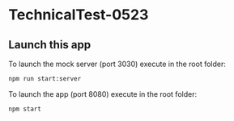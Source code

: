 # TechnicalTest-0523


## Launch this app

To launch the mock server (port 3030) execute in the root folder:

```bash
npm run start:server
```

To launch the app (port 8080) execute in the root folder:

```bash
npm start
```
